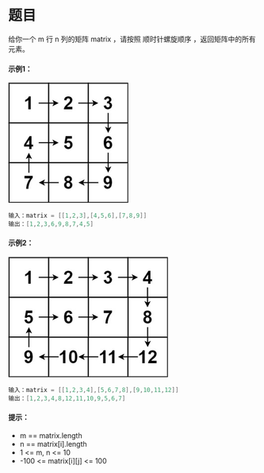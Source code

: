 # 题目
给你一个 m 行 n 列的矩阵 matrix ，请按照 顺时针螺旋顺序 ，返回矩阵中的所有元素。

#### 示例1：
![图片](../Images/0054.jpg)
```c++
输入：matrix = [[1,2,3],[4,5,6],[7,8,9]]
输出：[1,2,3,6,9,8,7,4,5]
```

#### 示例2：
![图片](../Images/0054.1.jpg)
```c++
输入：matrix = [[1,2,3,4],[5,6,7,8],[9,10,11,12]]
输出：[1,2,3,4,8,12,11,10,9,5,6,7]
```

#### 提示：

* m == matrix.length
* n == matrix[i].length
* 1 <= m, n <= 10
* -100 <= matrix[i][j] <= 100